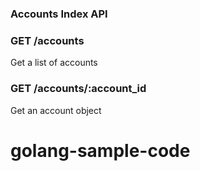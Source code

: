 ### Accounts Index API

### GET /accounts
Get a list of accounts

### GET /accounts/:account_id
Get an account object
# golang-sample-code
